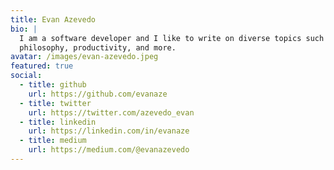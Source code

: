 ```yaml
---
title: Evan Azevedo
bio: |
  I am a software developer and I like to write on diverse topics such as AI,
  philosophy, productivity, and more.
avatar: /images/evan-azevedo.jpeg
featured: true
social:
  - title: github
    url: https://github.com/evanaze
  - title: twitter
    url: https://twitter.com/azevedo_evan
  - title: linkedin
    url: https://linkedin.com/in/evanaze
  - title: medium
    url: https://medium.com/@evanazevedo
---
```

